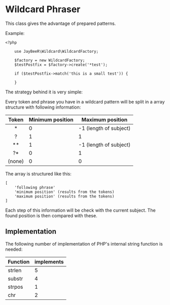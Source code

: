 Wildcard Phraser
================

This class gives the advantage of prepared patterns.

Example:

    <?php
    
        use JayBeeR\Wildcard\WildcardFactory;
        
        $factory = new WildcardFactory;
        $testPostfix = $factory->create('*test');
        
        if ($testPostfix->match('this is a small test')) {
            
        }
        
The strategy behind it is very simple:

Every token and phrase you have in a wildcard pattern will be split in a array structure with following information:

 Token  | Minimum position | Maximum position
:------:|------------------|------------------------
 *      | 0                | -1 (length of subject) 
 ?      | 1                | 1 
 **     | 1                | -1 (length of subject)
 ?*     | 0                | 1
 (none) | 0                | 0

The array is structured like this:

    [
        'following phrase'
        'minimum position' (results from the tokens)
        'maximum position' (results from the tokens)
    ]

Each step of this information will be check with the current subject. The found position is then compared with these.


Implementation
--------------

The following number of implementation of PHP's internal string function is needed:

 Function | implements
----------|------------
 strlen   | 5
 substr   | 4
 strpos   | 1
 chr      | 2
 
